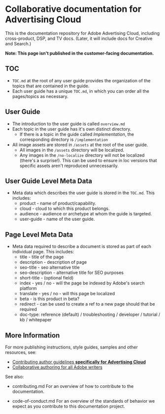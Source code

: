 # Collaborative documentation for Advertising Cloud

This is the documentation repository for Adobe Advertising Cloud, including cross-product, DSP, and TV docs. (Later, it will include docs for Creative and Search.)

**Note: This page isn't published in the customer-facing documentation.**

## TOC

+ `TOC.md` at the root of any user guide provides the organization of the topics that are contained in the guide. 
+ Each user guide has a unique `TOC.md`, in which you can order all the pages/topics as necessary.


## User Guide

+ The introduction to the user guide is called `overview.md`
+ Each topic in the user guide has it's own distinct directory.
    + If there is a topic in the guide called *Implementation*, the corresponding directory is `/implementation`
+ All image assets are stored in `/assets` at the root of the user guide.
    + All images in the `/assets` directory will be localized.
    + Any images in the `/no-localize` directory will not be localized (there's a surprise!). This can be used to ensure in loc versions that specific assets aren't reproduced unnecessarily.

## User Guide Level Meta Data

+ Meta data which describes the user guide is stored in the `TOC.md`. This includes:
    + product - name of product/capability.
    + cloud - cloud to which this product belongs.
    + audience - audience or archetype at whom the guide is targeted.
    + user-guide - name of the user guide.

## Page Level Meta Data

+ Meta data required to describe a document is stored as part of each individual page. This includes:
    + title - title of the page
    + description - description of page
    + seo-title - seo alternative title
    + seo-description - alternative title for SEO purposes
    + short-title - (optional field)
    + index - yes / no - will the page be indexed by Adobe's search platform
    + translate - yes / no - will this page be localized
    + beta - is this product in beta?
    + redirect - can be used to create a ref to a new page should that be required
    + doc-type: reference (default) / troubleshooting / developer / tutorial / kb / whitepaper
    
## More Information

For more publishing instructions, style guides, samples and other resources, see:

+ [Contributing author guidelines **specifically for Advertising Cloud**](https://wiki.corp.adobe.com/pages/viewpage.action?spaceKey=EfficientFrontier&title=Contributing+Author+Guidelines+for+Advertising+Cloud+Help)
+ [Collaborative authoring for all Adobe writers](https://experienceleague.adobe.com/docs/authoring-guide-exl/using/home.html)

See also:

+ contributing.md For an overview of how to contribute to the documentation.
<!-- * guidelines.md For an overview on what is expected in contributions and how to compose your documentation contributions. -->
+ code-of-conduct.md For an overview of the standards of behavior we expect as you contribute to this documentation project.
